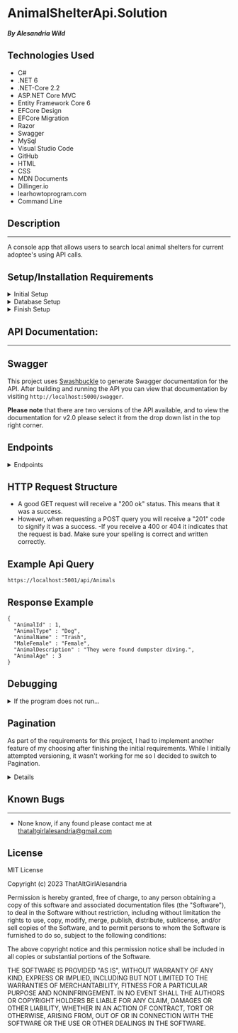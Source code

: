 # AnimalShelterApi.Solution

#### _By_ _Alesandria Wild_

## **Technologies Used**


- C#
- .NET 6
- .NET-Core 2.2
- ASP.NET Core MVC
- Entity Framework Core 6
- EFCore Design
- EFCore Migration
- Razor
- Swagger
- MySql
- Visual Studio Code
- GitHub
- HTML
- CSS
- MDN Documents
- Dillinger.io
- learhowtoprogram.com
- Command Line


## **Description**
<hr >

A console app that allows users to search local animal shelters for current adoptee's using API calls.

## **Setup/Installation Requirements**

<details>
<summary> Initial Setup </summary>

- Clone this repository to your local machine.
  ```bash
  $ git clone https://github.com/ThatAltGirlAlesandria/AnimalShelterApi.Solution.git
  ```
- Open VS Code (or your IDE of choice).
- Open the top level directory you just cloned.
</details>

<details>
<summary> Database Setup </summary>

- Use a MySql RDBMS (like MySql Workbench) to import/upload the **\_\_**.sql file and create your database.
- In your AnimalShelter Directory, create a file with the name `appsettings.json` and copy and past the following code into this file:

  <pre><code>{
      "Logging": {
          "LogLevel": {
          "Default": "Information",
          "Microsoft.AspNetCore": "Warning"
          }
      },
      "AllowedHosts": "*",
      "ConnectionStrings": {
          "DefaultConnection": "Server=localhost;Port=3306;animal_shelter;uid=[YOUR_UID];pwd=[YOUR_PASSWORD];"
      }
  }</code></pre>

- Use your personal UID and Password for your db connection and make sure you remove the brackets currently in place.
</details>

<details>
<summary> Finish Setup </summary>

- In your terminal:

  Change directory (cd) to AnimalShelter.

  ```bash
  $ dotnet build
  ```

  ```bash
  $ dotnet ef database update
  ```

  ```bash
  $ dotnet run
  ```

  (or `dotnet watch run` to see edit and see edits in real time).

- A web page will automatically open in your browser at port 5000 or 5001
</details>


## API Documentation:
<hr >

## Swagger

This project uses [Swashbuckle](https://docs.microsoft.com/en-us/aspnet/core/tutorials/getting-started-with-swashbuckle?view=aspnetcore-6.0&tabs=visual-studio) to generate Swagger documentation for the API. After building and running the API you can view that documentation by visiting `http://localhost:5000/swagger`.

**Please note** that there are two versions of the API available, and to view the documentation for v2.0 please select it from the drop down list in the top right corner.


## Endpoints
<details>
<summary>Endpoints</summary>
  <span style="font-style: italic;">GET</span> /api/Animals
  <br>
  <span style="font-style: italic;">POST</span> /api/Animals
  <br>
  <span style="font-style: italic;">GET</span> /api/Animals/{id}
  <br>
  <span style="font-style: italic;">PUT</span> /api/Animals/{id}
  <br>
  <span style="font-style: italic;">DELETE</span> /api/Animals/{id}
  <br>
</details>

## HTTP Request Structure
- A good GET request will receive a "200 ok" status. This means that it was a success.
- However, when requesting a POST query you will receive a "201" code to signify it was a success.
-If you receive a 400 or 404 it indicates that the request is bad. Make sure your spelling is correct and written correctly.

## Example Api Query

```
https://localhost:5001/api/Animals
```

## Response Example

```
{
  "AnimalId" : 1,
  "AnimalType" : "Dog",
  "AnimalName" : "Trash",
  "MaleFemale" : "Female",
  "AnimalDescription" : "They were found dumpster diving.",
  "AnimalAge" : 3
}
```

## Debugging

<details>
<summary> If the program does not run...</summary>

- Make sure you have the appropriate packages installed to run dotnet

  - In your Terminal, enter the following commands:<br>
    ```bash
     dotnet tool install --global dotnet-ef --version 6.0.0
    ```
    ```bash
     dotnet add package Microsoft.EntityFrameworkCore -v 6.0.0
    ```
    ```bash
     dotnet add package Pomelo.EntityFrameworkCore.MySql -v 6.0.0
    ```
    ```bash
     dotnet add package Microsoft.EntityFrameworkCore.Design -v 6.0.0
    ```
- To overwrite a different version of .NET to .NET 6, Try creating a `global.json` file in the Factory dir that contains the following code to override the default version, if your version exceeds .NET 6.0:<br>
  <pre><code>{
      "sdk": {
          "version": "6.0.402"
      }
  }
  </code></pre>
</details>

## Pagination

As part of the requirements for this project, I had to implement another feature of my choosing after finishing the initial requirements. While I initially attempted versioning, it wasn't working for me so I decided to switch to Pagination.

<details>
  _pageSize={int}_
  - Sets page size for returned values, only applicable to /api/Animals` as it returns a list.
  - Defaults to 10, with a maximum value of 10.
  <br<>
  _pageNumber={int}_
  - Returns the values located in that page.
  - EX: 100 total animals, a pageNumber of 2 will return
  the animals located in rows 11 to 20.
  - Defaults to 1.
</details>

## **Known Bugs**
<hr >

- None know, if any found please contact me at <thataltgirlalesandria@gmail.com>

## License

MIT License

Copyright (c) 2023 ThatAltGirlAlesandria

Permission is hereby granted, free of charge, to any person obtaining a copy
of this software and associated documentation files (the "Software"), to deal
in the Software without restriction, including without limitation the rights
to use, copy, modify, merge, publish, distribute, sublicense, and/or sell
copies of the Software, and to permit persons to whom the Software is
furnished to do so, subject to the following conditions:

The above copyright notice and this permission notice shall be included in all
copies or substantial portions of the Software.

THE SOFTWARE IS PROVIDED "AS IS", WITHOUT WARRANTY OF ANY KIND, EXPRESS OR
IMPLIED, INCLUDING BUT NOT LIMITED TO THE WARRANTIES OF MERCHANTABILITY,
FITNESS FOR A PARTICULAR PURPOSE AND NONINFRINGEMENT. IN NO EVENT SHALL THE
AUTHORS OR COPYRIGHT HOLDERS BE LIABLE FOR ANY CLAIM, DAMAGES OR OTHER
LIABILITY, WHETHER IN AN ACTION OF CONTRACT, TORT OR OTHERWISE, ARISING FROM,
OUT OF OR IN CONNECTION WITH THE SOFTWARE OR THE USE OR OTHER DEALINGS IN THE
SOFTWARE.


